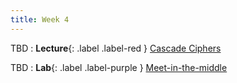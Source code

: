 ```yaml
---
title: Week 4
---
```


TBD
: **Lecture**{: .label .label-red } [Cascade Ciphers](#)

TBD 
: **Lab**{: .label .label-purple } [Meet-in-the-middle](#)